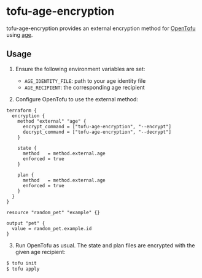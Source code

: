 # tofu-age-encryption

tofu-age-encryption provides an external encryption method for [OpenTofu](https://opentofu.org/) using [age](https://age-encryption.org/).

## Usage

1. Ensure the following environment variables are set:

   - `AGE_IDENTITY_FILE`: path to your age identity file
   - `AGE_RECIPIENT`: the corresponding age recipient

2. Configure OpenTofu to use the external method:

```hcl
terraform {
  encryption {
    method "external" "age" {
      encrypt_command = ["tofu-age-encryption", "--encrypt"]
      decrypt_command = ["tofu-age-encryption", "--decrypt"]
    }

    state {
      method   = method.external.age
      enforced = true
    }

    plan {
      method   = method.external.age
      enforced = true
    }
  }
}

resource "random_pet" "example" {}

output "pet" {
  value = random_pet.example.id
}
```

3. Run OpenTofu as usual. The state and plan files are encrypted with the given age recipient:

```sh
$ tofu init
$ tofu apply
```
